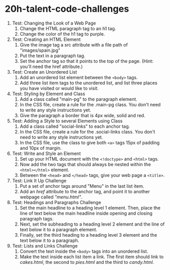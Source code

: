 # 20h-talent-code-challenges
1. Test: Changing the Look of a Web Page
    1. Change the HTML paragraph tag to an h1 tag.
    2. Change the color of the h1 tag to purple.
2. Test: Creating an HTML Element
    1. Give the image tag a src attribute with a file path of "images/spain.jpg"
    2. Put the text in a paragraph tag.
    3. Set the anchor tag so that it points to the top of the page. (Hint: you'll need the href attribute.)
3. Test: Create an Unordered List
    1. Add an unordered list element between the ```<body>``` tags.
    2. Add three list item tags to the unordered list, and list three places you have visited or would like to visit.
4. Test: Styling by Element and Class
    1. Add a class called "main-pg" to the paragraph element.
    2. In the CSS file, create a rule for the .main-pg class. You don't need to write any style instructions yet.
    3. Give the paragraph a border that is 4px wide, solid and red.
5. Test: Adding a Style to several Elements using Class
    1. Add a class called "social-links" to each anchor tag.
    2. In the CSS file, create a rule for the .social-links class. You don't need to write any style instructions yet.
    3. In the CSS file, use the class to give both ```<a>``` tags 15px of padding and 10px of margin.
6. Test: Write and Style an Element
    1. Set up your HTML document with the ```<!doctype>``` and ```<html>``` tags.
    2. Now add the two tags that should always be nested within the ```<html></html>``` element.
    3. Between the ```<head>``` and ```</head>``` tags, give your web page a ```<title>```.
7. Test: Link It Up Challenge
    1. Put a set of anchor tags around "Menu" in the last list item.
    2. Add an *href* attribute to the anchor tag, and point it to another webpage called *"menu.html"*.
8. Test: Headings and Paragraphs Challenge
    1. Set the main headline to a heading level 1 element. Then, place the line of text below the main headline inside opening and closing paragraph tags.
    2. Next, set the subheading to a heading level 2 element and the line of text below it to a paragraph element.
    3. Finally, set the third heading to a heading level 3 element and the text below it to a paragraph.
9. Test: Lists and Links Challenge
    1. Convert the text inside the ```<body>``` tags into an unordered list.
    2. Make the text inside each list item a link. The first item should link to *cakes.html*, the second to *pies.html* and the third to *candy.html*.